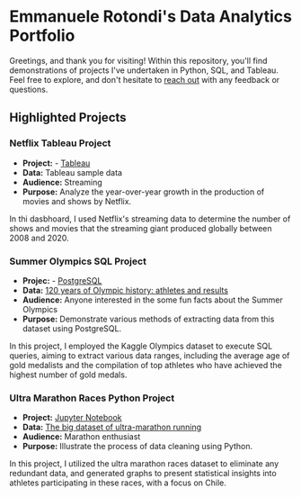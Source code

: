 # Emmanuele Rotondi's Data Analytics Portfolio

Greetings, and thank you for visiting! Within this repository, you'll find demonstrations of projects I've undertaken in Python, SQL, and Tableau. Feel free to explore, and don't hesitate to [reach out](https://www.linkedin.com/in/emmanuele-rotondi-47a723b6) with any feedback or questions.

## Highlighted Projects

### Netflix Tableau Project
* **Project:** - [Tableau](https://public.tableau.com/app/profile/emmanuele.rotondi/viz/NetflixDashboard_17097708763930/Netflix)
* **Data:** Tableau sample data
* **Audience:** Streaming
* **Purpose:** Analyze the year-over-year growth in the production of movies and shows by Netflix.

In thi dasbhoard, I used Netflix's streaming data to determine the number of shows and movies that the streaming giant produced globally between 2008 and 2020.

### Summer Olympics SQL Project
- **Projec:** - [PostgreSQL](https://github.com/emmanuelerotondi/data-analytics-portfolio/blob/main/olympics_sql_queries)
- **Data:** [120 years of Olympic history: athletes and results](https://www.kaggle.com/datasets/heesoo37/120-years-of-olympic-history-athletes-and-results)
- **Audience:** Anyone interested in the some fun facts about the Summer Olympics
- **Purpose:** Demonstrate various methods of extracting data from this dataset using PostgreSQL.

In this project, I employed the Kaggle Olympics dataset to execute SQL queries, aiming to extract various data ranges, including the average age of gold medalists and the compilation of top athletes who have achieved the highest number of gold medals.

### Ultra Marathon Races Python Project
- **Project:** [Jupyter Notebook](https://github.com/emmanuelerotondi/data-analytics-portfolio/blob/main/ultra_races_py_database.ipynb)
- **Data:** [The big dataset of ultra-marathon running](https://www.kaggle.com/datasets/aiaiaidavid/the-big-dataset-of-ultra-marathon-running/discussion/420633)
- **Audience:** Marathon enthusiast
- **Purpose:** Illustrate the process of data cleaning using Python.

In this project, I utilized the ultra marathon races dataset to eliminate any redundant data, and generated graphs to present statistical insights into athletes participating in these races, with a focus on Chile.
